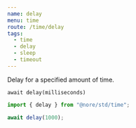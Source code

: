 ```yaml
---
name: delay
menu: time
route: /time/delay
tags:
  - time
  - delay
  - sleep
  - timeout
---
```


Delay for a specified amount of time.

`await delay(milliseconds)`

```js
import { delay } from "@nore/std/time";

await delay(1000);
```
